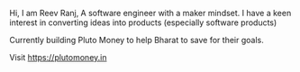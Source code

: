 Hi, I am Reev Ranj,
A software engineer with a maker mindset. I have a keen interest in converting ideas into products (especially software products)

Currently building Pluto Money to help Bharat to save for their goals.

Visit https://plutomoney.in
